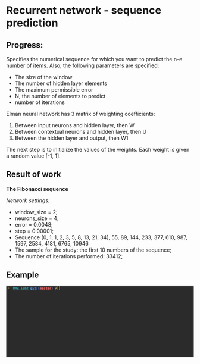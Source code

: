 Recurrent network - sequence prediction
============
Progress:
------

Specifies the numerical sequence for which you want to predict the n-e number of items. Also, the following parameters are specified:
- The size of the window
- The number of hidden layer elements
- The maximum permissible error
- N, the number of elements to predict
- number of iterations

Elman neural network has 3 matrix of weighting coefficients:
1. Between input neurons and hidden layer, then W
2. Between contextual neurons and hidden layer, then U
3. Between the hidden layer and output, then W1 

The next step is to initialize the values ​​of the weights. Each weight is given a random value [-1, 1].
 
Result of work
-------
**The Fibonacci sequence**

_Network settings:_
 - window_size = 2;
 - neurons_size = 4;
 - error = 0.0048;
 - step = 0.00001;
 - Sequence (0, 1, 1, 2, 3, 5, 8, 13, 21, 34), 55, 89, 144, 233, 377, 610, 987, 1597, 2584, 4181, 6765, 10946
 - The sample for the study: the first 10 numbers of the sequence;
 - The number of iterations performed: 33412;

Example
-------------
![demo](example.gif)
